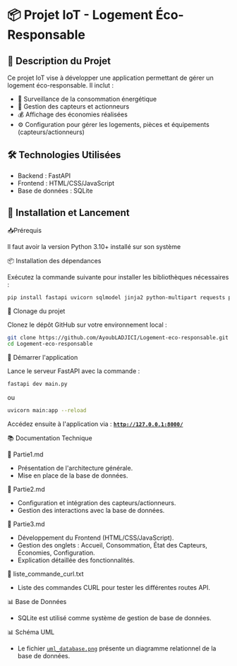 # 📦 Projet IoT - Logement Éco-Responsable

## 📝 Description du Projet
Ce projet IoT vise à développer une application permettant de gérer un logement éco-responsable. Il inclut :

- 🔌 Surveillance de la consommation énergétique
- 📡 Gestion des capteurs et actionneurs
- 💰 Affichage des économies réalisées
- ⚙️ Configuration pour gérer les logements, pièces et équipements (capteurs/actionneurs)

## 🛠️ Technologies Utilisées
- Backend : FastAPI
- Frontend : HTML/CSS/JavaScript
- Base de données : SQLite

## 🚀 Installation et Lancement

📥Prérequis

Il faut avoir la version Python 3.10+ installé sur son système

📦 Installation des dépendances

Exécutez la commande suivante pour installer les bibliothèques nécessaires :
```bash 
pip install fastapi uvicorn sqlmodel jinja2 python-multipart requests pandas
```
📂 Clonage du projet

Clonez le dépôt GitHub sur votre environnement local :
```bash 
git clone https://github.com/AyoubLADJICI/Logement-eco-responsable.git
cd Logement-eco-responsable
```

🚀 Démarrer l'application 

Lance le serveur FastAPI avec la commande : 
```bash 
fastapi dev main.py
```
ou

```bash 
uvicorn main:app --reload
```

Accédez ensuite à l'application via : **[`http://127.0.0.1:8000/`](http://127.0.0.1:8000/)**

📚 Documentation Technique

📝 Partie1.md
- Présentation de l'architecture générale.
- Mise en place de la base de données.
  
📝 Partie2.md
- Configuration et intégration des capteurs/actionneurs.
- Gestion des interactions avec la base de données.
  
📝 Partie3.md
- Développement du Frontend (HTML/CSS/JavaScript).
- Gestion des onglets : Accueil, Consommation, État des Capteurs, Économies, Configuration.
- Explication détaillée des fonctionnalités.
 
📝 liste_commande_curl.txt
- Liste des commandes CURL pour tester les différentes routes API.

📊 Base de Données
- SQLite est utilisé comme système de gestion de base de données.

📊 Schéma UML
- Le fichier [`uml_database.png`](https://github.com/AyoubLADJICI/Logement-eco-responsable/blob/main/uml_database.png) présente un diagramme relationnel de la base de données.






